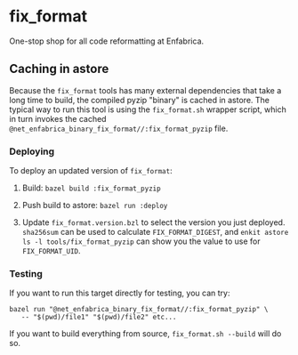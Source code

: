 # fix_format

One-stop shop for all code reformatting at Enfabrica.

## Caching in astore

Because the `fix_format` tools has many external dependencies that take a long
time to build, the compiled pyzip "binary" is cached in astore. The typical
way to run this tool is using the `fix_format.sh` wrapper script, which in
turn invokes the cached `@net_enfabrica_binary_fix_format//:fix_format_pyzip`
file.

### Deploying

To deploy an updated version of `fix_format`:

1. Build: `bazel build :fix_format_pyzip`

1. Push build to astore: `bazel run :deploy`

1. Update `fix_format.version.bzl` to select the version you just deployed.
   `sha256sum` can be used to calculate `FIX_FORMAT_DIGEST`, and
   `enkit astore ls -l tools/fix_format_pyzip` can show you the value to use
   for `FIX_FORMAT_UID`.

### Testing

If you want to run this target directly for testing, you can try:

```
bazel run "@net_enfabrica_binary_fix_format//:fix_format_pyzip" \
   -- "$(pwd)/file1" "$(pwd)/file2" etc...
```

If you want to build everything from source, `fix_format.sh --build` will do
so.
